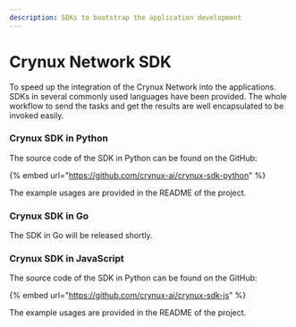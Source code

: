 ```yaml
---
description: SDKs to bootstrap the application development
---
```


# Crynux Network SDK

To speed up the integration of the Crynux Network into the applications. SDKs in several commonly used languages have been provided. The whole workflow to send the tasks and get the results are well encapsulated to be invoked easily.

### Crynux SDK in Python

The source code of the SDK in Python can be found on the GitHub:

{% embed url="https://github.com/crynux-ai/crynux-sdk-python" %}

The example usages are provided in the README of the project.

### Crynux SDK in Go

The SDK in Go will be released shortly.

### Crynux SDK in JavaScript

The source code of the SDK in Python can be found on the GitHub:

{% embed url="https://github.com/crynux-ai/crynux-sdk-js" %}

The example usages are provided in the README of the project.
